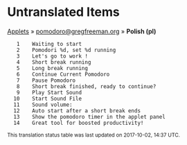 # Untranslated Items
[Applets](../../../README.md) &#187; [pomodoro@gregfreeman.org](../README.md) &#187; **Polish (pl)**

       1	Waiting to start
       2	Pomodori %d, set %d running
       3	Let's go to work !
       4	Short break running
       5	Long break running
       6	Continue Current Pomodoro
       7	Pause Pomodoro
       8	Short break finished, ready to continue?
       9	Play Start Sound
      10	Start Sound File 
      11	Sound volume:  
      12	Auto start after a short break ends
      13	Show the pomodoro timer in the applet panel
      14	Great tool for boosted productivity!

<sup>This translation status table was last updated on 2017-10-02, 14:37 UTC.</sup>
